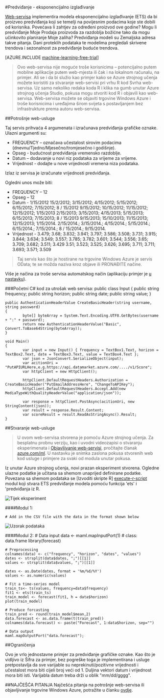 <properties 
    pageTitle="Predviđanje-eksponencijalno izglađivanje | Microsoft Azure" 
    description="Web-usluge: predviđanje-eksponencijalne Smoothing" 
    services="machine-learning" 
    documentationCenter="" 
    authors="xueshanz" 
    manager="jhubbard" 
    editor="cgronlun"/>

<tags 
    ms.service="machine-learning" 
    ms.workload="data-services" 
    ms.tgt_pltfrm="na" 
    ms.devlang="na" 
    ms.topic="article" 
    ms.date="08/17/2016" 
    ms.author="xueshzha"/> 


#<a name="forecasting---exponential-smoothing"></a>Predviđanje - eksponencijalno izglađivanje 

[Web-servisa]( https://datamarket.azure.com/dataset/aml_labs/ets) implementira modela eksponencijalno izglađivanje (ETS) da bi proizveo predviđanja koji se temelji na povijesnim podacima koje ste dobili od korisnika. Povećava li zahtjev za određeni proizvod ove godine? Mogu li predviđanje Moje Prodaja proizvoda za razdoblja božićne tako da mogu učinkovito planiranje Moje zaliha? Predviđanja modeli su Zemaljska adresa takve pitanja. Dani proteklih podataka te modelima pregledali skrivene trendova i sezonalnost za predviđanje buduće trendova.  


[AZURE.INCLUDE [machine-learning-free-trial](../../includes/machine-learning-free-trial.md)]
 
>Ovo web-servisa nije moguće troše korisnicima – potencijalno putem mobilne aplikacije putem web-mjesta ili čak i na lokalnom računalu, na primjer. Ali se i da bi služio kao primjer kako se Azure strojnog učenja možete koristiti za stvaranje web-servisi pri vrhu R kod Svrha web-servisa. Uz samo nekoliko redaka koda R i klika na gumb unutar Azure strojnog učenja Studio, pokusa mogu stvoriti kod R i objavili kao web-servisa. Web-servisa možete se objaviti trgovine Windows Azure i troše korisnicima i uređajima širom svijeta s postavljanjem bez infrastrukture prema autoru web-servisa.
 
##<a name="consumption-of-web-service"></a>Potrošnje web-usluge 
 
Taj servis prihvaća 4 argumenata i izračunava predviđanja grafičke oznake.
Ulazni argumenti su:

* FREQUENCY – označava učestalost sirovim podacima (dnevnu/Tjedno/Mjesečno/tromjesečno i godišnje).
* Opseg - budućnost predviđanja vremensko razdoblje.
* Datum – dodavanje u novi niz podataka za vrijeme za vrijeme.
* Vrijednost - dodajte u nove vrijednosti vremena niza podataka.

Izlaz iz servisa je izračunate vrijednosti predviđanja.

Ogledni unos može biti: 

* FREQUENCY – 12
* Opseg – 12
* Datum - 1/15/2012 15/2/2012; 3/15/2012; 4/15/2012; 5/15/2012; 6/15/2012; 7/15/2012; 8 / 15/2012 9/15/2012; 10/15/2012; 11/15/2012; 12/15/2012; 1/15/2013 2/15/2013; 3/15/2013; 4/15/2013; 5/15/2013; 6/15/2013; 7/15/2013; 8 / 15/2013 9/15/2013; 15/10/2013; 11/15/2013; 12/15/2013; 1/15/2014. 2/15/2014.; 3/15/2014.; 4/15/2014.; 5/15/2014.; 6/15/2014.; 7/15/2014.; 8 / 15/2014.; 9/15/2014.
* Vrijednost - 3.479; 3.68; 3.832; 3.941; 3.797; 3.586; 3.508; 3.731; 3.915; 3.844; 3.634; 3.549; 3.557; 3.785; 3.782; 3.601; 3.544; 3.556; 3.65; 3.709; 3.682; 3.511; 3.429 3.51; 3.523; 3.525; 3.626; 3.695; 3.711; 3.711; 3.693; 3.571; 3.509
 
>Taj servis kao što je hostirane na trgovine Windows Azure je servis OData; te se možda naziva kroz objave ili PRONAĐITE načine. 

Više je načina za troše servisa automatskog način (aplikaciju primjer je [u nastavku](http://microsoftazuremachinelearning.azurewebsites.net/etsForecasting.aspx)).

###<a name="starting-c-code-for-web-service-consumption"></a>Početni C# kod za utrošak web servisa:
    public class Input
    {
            public string frequency;
            public string horizon;
            public string date;
            public string value;
    }
    
    public AuthenticationHeaderValue CreateBasicHeader(string username, string password)
    {
            byte[] byteArray = System.Text.Encoding.UTF8.GetBytes(username + ":" + password);
            return new AuthenticationHeaderValue("Basic", Convert.ToBase64String(byteArray));
    }

    void Main()
    {
            var input = new Input() { frequency = TextBox1.Text, horizon = TextBox2.Text, date = TextBox3.Text, value = TextBox4.Text };
            var json = JsonConvert.SerializeObject(input);
            var acitionUri = "PutAPIURLHere,e.g.https://api.datamarket.azure.com/..../v1/Score";
            var httpClient = new HttpClient();
    
            httpClient.DefaultRequestHeaders.Authorization = CreateBasicHeader("PutEmailAddressHere", "ChangeToAPIKey");
            httpClient.DefaultRequestHeaders.Accept.Add(new MediaTypeWithQualityHeaderValue("application/json"));
    
            var response = httpClient.PostAsync(acitionUri, new StringContent(json));
            var result = response.Result.Content;
            var scoreResult = result.ReadAsStringAsync().Result;
    }



##<a name="creation-of-web-service"></a>Stvaranje web-usluge 

>U ovom web-servisa stvorena je pomoću Azure strojnog učenja. Za besplatnu probnu verziju, kao i uvodni videozapisi o stvaranju eksperimenata i [Objavljivanje web-servisi](machine-learning-publish-a-machine-learning-web-service.md), pročitajte članak [azure.com/ml](http://azure.com/ml). U nastavku je snimka zaslona pokusa stvorenih web kod usluge i primjere za svaki od modula unutar pokusa.

Iz unutar Azure strojnog učenja, novi prazan eksperiment stvorena. Ogledne ulazne podatke je učitana sa shemom unaprijed definirane podatke. Povezana sa shemom podataka se [Izvoditi skripte R] [ execute-r-script] modul koji stvara ETS predviđanje modela pomoću funkcija 'ets' i 'predviđanja iz R. 


![Tijek eksperiment][2]

####<a name="module-1"></a>Modul 1:
 
    # Add in the CSV file with the data in the format shown below 
![Uzorak podataka][3]   

####<a name="module-2"></a>Modul 2:
    # Data input
    data <- maml.mapInputPort(1) # class: data.frame
    library(forecast)
    
    # Preprocessing
    colnames(data) <- c("frequency", "horizon", "dates", "values")
    dates <- strsplit(data$dates, ";")[[1]]
    values <- strsplit(data$values, ";")[[1]]
    
    dates <- as.Date(dates, format = '%m/%d/%Y')
    values <- as.numeric(values)
    
    # Fit a time-series model
    train_ts<- ts(values, frequency=data$frequency)
    fit1 <- ets(train_ts)
    train_model <- forecast(fit1, h = data$horizon)
    plot(train_model)
    
    # Produce forcasting
    train_pred <- round(train_model$mean,2)
    data.forecast <- as.data.frame(t(train_pred))
    colnames(data.forecast) <- paste("Forecast", 1:data$horizon, sep="")
    
    # Data output
    maml.mapOutputPort("data.forecast");

 
##<a name="limitations"></a>Ograničenja 

Ovo je vrlo jednostavne primjer za predviđanje grafičke oznake. Kao što je vidljivo iz Šifra za primjer, bez pogreške toga je implementirana i usluge pretpostavlja da sve varijable su neprekinuti/pozitivne vrijednosti i učestalost mora biti cijeli broj veći od 1. Duljina vektori datum i vrijednost mora biti isti. Varijabla datum treba drži u oblik "mm/dd/gggg".

##<a name="faq"></a>NAJČEŠĆA PITANJA
Najčešća pitanja na potrošnje web-servisa ili objavljivanje trgovine Windows Azure, potražite u članku [ovdje](machine-learning-marketplace-faq.md).

[1]: ./media/machine-learning-r-csharp-forecasting-exponential-smoothing/ets-img1.png
[2]: ./media/machine-learning-r-csharp-forecasting-exponential-smoothing/ets-img2.png
[3]: ./media/machine-learning-r-csharp-forecasting-exponential-smoothing/ets-img3.png


<!-- Module References -->
[execute-r-script]: https://msdn.microsoft.com/library/azure/30806023-392b-42e0-94d6-6b775a6e0fd5/
 
